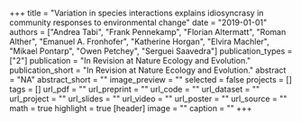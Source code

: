 +++
title = "Variation in species interactions explains idiosyncrasy in community responses to environmental change"
date = "2019-01-01"
authors = ["Andrea Tabi", "Frank Pennekamp", "Florian Altermatt", "Roman Alther", "Emanuel A. Fronhofer", "Katherine Horgan", "Elvira Machler", "Mikael Pontarp", "Owen Petchey", "Serguei Saavedra"]
publication_types = ["2"]
publication = "In Revision at Nature Ecology and Evolution."
publication_short = "In Revision at Nature Ecology and Evolution."
abstract = "NA"
abstract_short = ""
image_preview = ""
selected = false
projects = []
tags = []
url_pdf = ""
url_preprint = ""
url_code = ""
url_dataset = ""
url_project = ""
url_slides = ""
url_video = ""
url_poster = ""
url_source = ""
math = true
highlight = true
[header]
image = ""
caption = ""
+++
